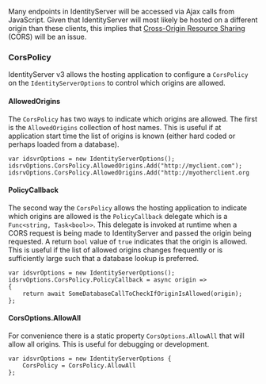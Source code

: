 Many endpoints in IdentityServer will be accessed via Ajax calls from JavaScript. Given that IdentityServer will most likely be hosted on a different origin than these clients, this implies that [Cross-Origin Resource Sharing](http://www.html5rocks.com/en/tutorials/cors/) (CORS) will be an issue. 

### CorsPolicy

IdentityServer v3 allows the hosting application to configure a `CorsPolicy` on the `IdentityServerOptions` to control which origins are allowed. 

#### AllowedOrigins

The `CorsPolicy` has two ways to indicate which origins are allowed. The first is the `AllowedOrigins` collection of host names. This is useful if at application start time the list of origins is known (either hard coded or perhaps loaded from a database).

```
var idsvrOptions = new IdentityServerOptions();
idsrvOptions.CorsPolicy.AllowedOrigins.Add("http://myclient.com");
idsrvOptions.CorsPolicy.AllowedOrigins.Add("http://myotherclient.org
```

#### PolicyCallback

The second way the `CorsPolicy` allows the hosting application to indicate which origins are allowed is the `PolicyCallback` delegate which is a `Func<string, Task<bool>>`. This delegate is invoked at runtime when a CORS request is being made to IdentityServer and passed the origin being requested. A return `bool` value of `true` indicates that the origin is allowed. This is useful if the list of allowed origins changes frequently or is sufficiently large such that a database lookup is preferred.

```
var idsvrOptions = new IdentityServerOptions();
idsrvOptions.CorsPolicy.PolicyCallback = async origin =>
{
    return await SomeDatabaseCallToCheckIfOriginIsAllowed(origin);
};
```

#### CorsOptions.AllowAll

For convenience there is a static property `CorsOptions.AllowAll` that will allow all origins. This is useful for debugging or development.

```
var idsvrOptions = new IdentityServerOptions {
    CorsPolicy = CorsPolicy.AllowAll
};
```